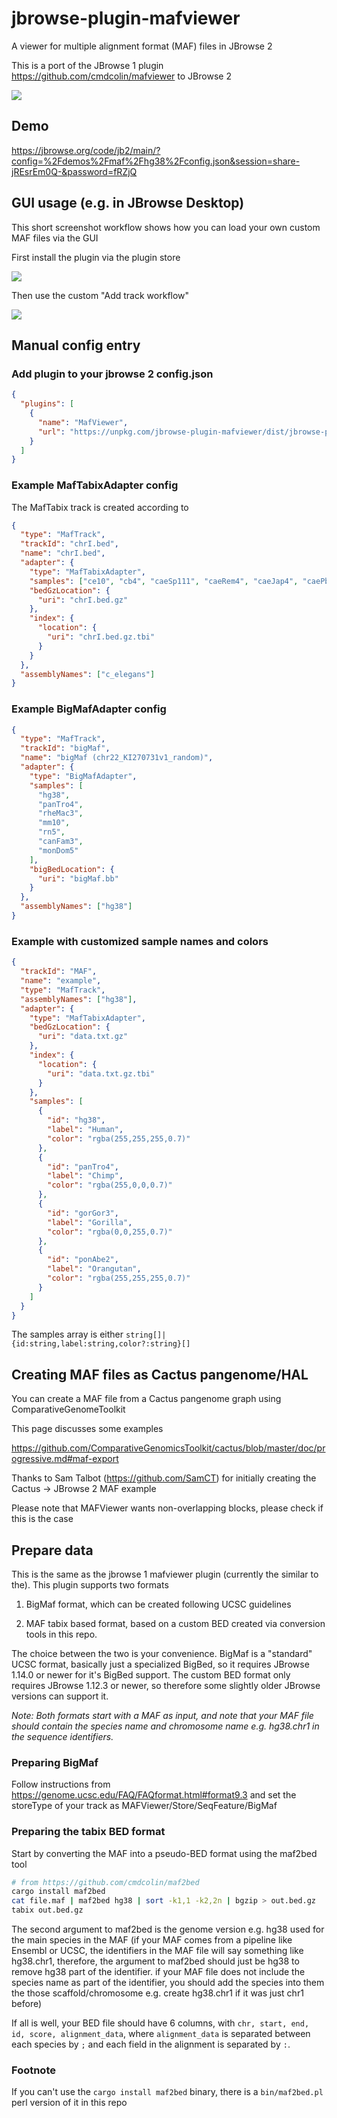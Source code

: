 # jbrowse-plugin-mafviewer

A viewer for multiple alignment format (MAF) files in JBrowse 2

This is a port of the JBrowse 1 plugin https://github.com/cmdcolin/mafviewer to
JBrowse 2

![](img/1.png)

## Demo

https://jbrowse.org/code/jb2/main/?config=%2Fdemos%2Fmaf%2Fhg38%2Fconfig.json&session=share-jREsrEm0Q-&password=fRZjQ

## GUI usage (e.g. in JBrowse Desktop)

This short screenshot workflow shows how you can load your own custom MAF files
via the GUI

First install the plugin via the plugin store

![](img/3.png)

Then use the custom "Add track workflow"

![](img/2.png)

## Manual config entry

### Add plugin to your jbrowse 2 config.json

```json
{
  "plugins": [
    {
      "name": "MafViewer",
      "url": "https://unpkg.com/jbrowse-plugin-mafviewer/dist/jbrowse-plugin-mafviewer.umd.production.min.js"
    }
  ]
}
```

### Example MafTabixAdapter config

The MafTabix track is created according to

```json
{
  "type": "MafTrack",
  "trackId": "chrI.bed",
  "name": "chrI.bed",
  "adapter": {
    "type": "MafTabixAdapter",
    "samples": ["ce10", "cb4", "caeSp111", "caeRem4", "caeJap4", "caePb3"],
    "bedGzLocation": {
      "uri": "chrI.bed.gz"
    },
    "index": {
      "location": {
        "uri": "chrI.bed.gz.tbi"
      }
    }
  },
  "assemblyNames": ["c_elegans"]
}
```

### Example BigMafAdapter config

```json
{
  "type": "MafTrack",
  "trackId": "bigMaf",
  "name": "bigMaf (chr22_KI270731v1_random)",
  "adapter": {
    "type": "BigMafAdapter",
    "samples": [
      "hg38",
      "panTro4",
      "rheMac3",
      "mm10",
      "rn5",
      "canFam3",
      "monDom5"
    ],
    "bigBedLocation": {
      "uri": "bigMaf.bb"
    }
  },
  "assemblyNames": ["hg38"]
}
```

### Example with customized sample names and colors

```json
{
  "trackId": "MAF",
  "name": "example",
  "type": "MafTrack",
  "assemblyNames": ["hg38"],
  "adapter": {
    "type": "MafTabixAdapter",
    "bedGzLocation": {
      "uri": "data.txt.gz"
    },
    "index": {
      "location": {
        "uri": "data.txt.gz.tbi"
      }
    },
    "samples": [
      {
        "id": "hg38",
        "label": "Human",
        "color": "rgba(255,255,255,0.7)"
      },
      {
        "id": "panTro4",
        "label": "Chimp",
        "color": "rgba(255,0,0,0.7)"
      },
      {
        "id": "gorGor3",
        "label": "Gorilla",
        "color": "rgba(0,0,255,0.7)"
      },
      {
        "id": "ponAbe2",
        "label": "Orangutan",
        "color": "rgba(255,255,255,0.7)"
      }
    ]
  }
}
```

The samples array is either `string[]|{id:string,label:string,color?:string}[]`

## Creating MAF files as Cactus pangenome/HAL

You can create a MAF file from a Cactus pangenome graph using
ComparativeGenomeToolkit

This page discusses some examples

https://github.com/ComparativeGenomicsToolkit/cactus/blob/master/doc/progressive.md#maf-export

Thanks to Sam Talbot (https://github.com/SamCT) for initially creating the
Cactus -> JBrowse 2 MAF example

Please note that MAFViewer wants non-overlapping blocks, please check if this is
the case

## Prepare data

This is the same as the jbrowse 1 mafviewer plugin (currently the similar to
the). This plugin supports two formats

1. BigMaf format, which can be created following UCSC guidelines

2. MAF tabix based format, based on a custom BED created via conversion tools in
   this repo.

The choice between the two is your convenience. BigMaf is a "standard" UCSC
format, basically just a specialized BigBed, so it requires JBrowse 1.14.0 or
newer for it's BigBed support. The custom BED format only requires JBrowse
1.12.3 or newer, so therefore some slightly older JBrowse versions can support
it.

_Note: Both formats start with a MAF as input, and note that your MAF file
should contain the species name and chromosome name e.g. hg38.chr1 in the
sequence identifiers._

### Preparing BigMaf

Follow instructions from https://genome.ucsc.edu/FAQ/FAQformat.html#format9.3
and set the storeType of your track as MAFViewer/Store/SeqFeature/BigMaf

### Preparing the tabix BED format

Start by converting the MAF into a pseudo-BED format using the maf2bed tool

```bash
# from https://github.com/cmdcolin/maf2bed
cargo install maf2bed
cat file.maf | maf2bed hg38 | sort -k1,1 -k2,2n | bgzip > out.bed.gz
tabix out.bed.gz
```

The second argument to maf2bed is the genome version e.g. hg38 used for the main
species in the MAF (if your MAF comes from a pipeline like Ensembl or UCSC, the
identifiers in the MAF file will say something like hg38.chr1, therefore, the
argument to maf2bed should just be hg38 to remove hg38 part of the identifier.
if your MAF file does not include the species name as part of the identifier,
you should add the species into them the those scaffold/chromosome e.g. create
hg38.chr1 if it was just chr1 before)

If all is well, your BED file should have 6 columns, with
`chr, start, end, id, score, alignment_data`, where `alignment_data` is
separated between each species by `;` and each field in the alignment is
separated by `:`.

### Footnote

If you can't use the `cargo install maf2bed` binary, there is a `bin/maf2bed.pl`
perl version of it in this repo
